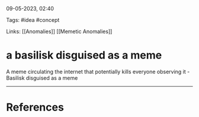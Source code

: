 09-05-2023, 02:40

Tags: #idea #concept  

Links: [[Anomalies]] [[Memetic Anomalies]]

# a basilisk disguised as a meme


A meme circulating the internet that potentially kills everyone observing it - Basilisk disguised as a meme


---
# References